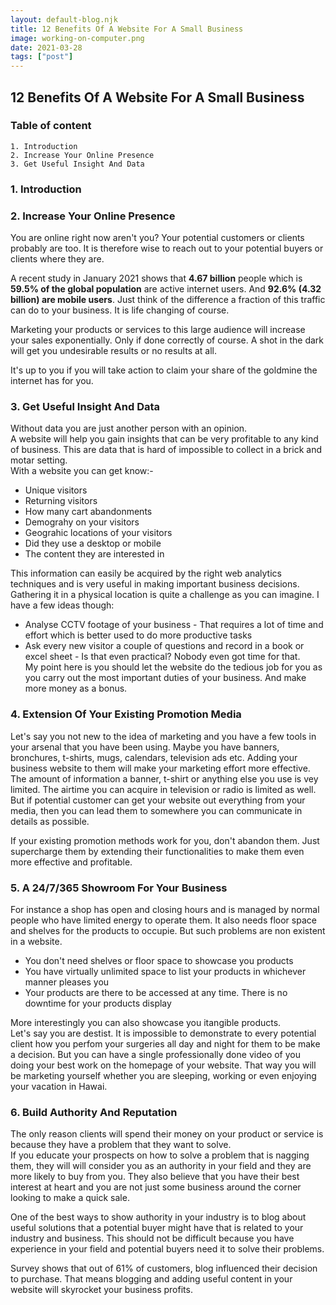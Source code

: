 ```yaml
---
layout: default-blog.njk
title: 12 Benefits Of A Website For A Small Business
image: working-on-computer.png
date: 2021-03-28
tags: ["post"]
---
```


## 12 Benefits Of A Website For A Small Business

### Table of content
    1. Introduction
    2. Increase Your Online Presence
    3. Get Useful Insight And Data
    
### 1. Introduction

### 2. Increase Your Online Presence

You are online right now aren't you? Your potential customers or clients probably are too. It is therefore wise to reach out to your potential buyers or clients where they are. 

A recent study in January 2021 shows that **4.67 billion** people which is **59.5% of the global population** are active internet users. And **92.6% (4.32 billion) are mobile users**. Just think of the difference a fraction of this traffic can do to your business. It is life changing of course. 

Marketing your products or services to this large audience will increase your sales exponentially. Only if done correctly of course. A shot in the dark will get you undesirable results or no results at all.

It's up to you if you will take action to claim your share of the goldmine the internet has for you.

### 3. Get Useful Insight And Data

Without data you are just another person with an opinion.  
A website will help you gain insights that can be very profitable to any kind of business. This are data that is hard of impossible to collect in a brick and motar setting.  
With a website you can get know:-
- Unique visitors
- Returning visitors
- How many cart abandonments
- Demograhy on your visitors
- Geograhic locations of your visitors
- Did they use a desktop or mobile
- The content they are interested in

This information can easily be acquired by the right web analytics techniques and is very useful in making important business decisions. Gathering it in a physical location is quite a challenge as you can imagine. I have a few ideas though:  
- Analyse CCTV footage of your business - That requires a lot of time and effort which is better used to do more productive tasks
- Ask every new visitor a couple of questions and record in a book or excel sheet - Is that even practical? Nobody even got time for that.  
My point here is you should let the website do the tedious job for you as you carry out the most important duties of your business. And make more money as a bonus.

### 4. Extension Of Your Existing Promotion Media

Let's say you not new to the idea of marketing and you have a few tools in your arsenal that you have been using. Maybe you have banners, bronchures, t-shirts, mugs, calendars, television ads etc. Adding your business website to them will make your marketing effort more effective. The amount of information a banner, t-shirt or anything else you use is vey limited. The airtime you can acquire in television or radio is limited as well. But if potential customer can get your website out everything from your media, then you can lead them to somewhere you can communicate in details as possible.

If your existing promotion methods work for you, don't abandon them. Just supercharge them by extending their functionalities to make them even more effective and profitable.

### 5. A 24/7/365 Showroom For Your Business

For instance a shop has open and closing hours and is managed by normal people who have limited energy to operate them. It also needs floor space and shelves for the products to occupie. But such problems are non existent in a website.  
- You don't need shelves or floor space to showcase you products
- You have virtually unlimited space to list your products in whichever manner pleases you 
- Your products are there to be accessed at any time. There is no downtime for your products display

More interestingly you can also showcase you itangible products.  
Let's say you are destist. It is impossible to demonstrate to every potential client how you perfom your surgeries all day and night for them to be make a decision. But you can have a single professionally done video of you doing your best work on the homepage of your website. That way you will be marketing yourself whether you are sleeping, working or even enjoying your vacation in Hawai.

### 6. Build Authority And Reputation

The only reason clients will spend their money on your product or service is because they have a problem that they want to solve.   
If you educate your prospects on how to solve a problem that is nagging them, they will will consider you as an authority in your field and they are more likely to buy from you. They also believe that you have their best interest at heart and you are not just some business around the corner looking to make a quick sale.

One of the best ways to show authority in your industry is to blog about useful solutions that a potential buyer might have that is related to your industry and business. This should not be difficult because you have experience in your field and potential buyers need it to solve their problems.

Survey shows that out of 61% of customers, blog influenced their decision to purchase. That means blogging and adding useful content in your website will skyrocket your business profits.






